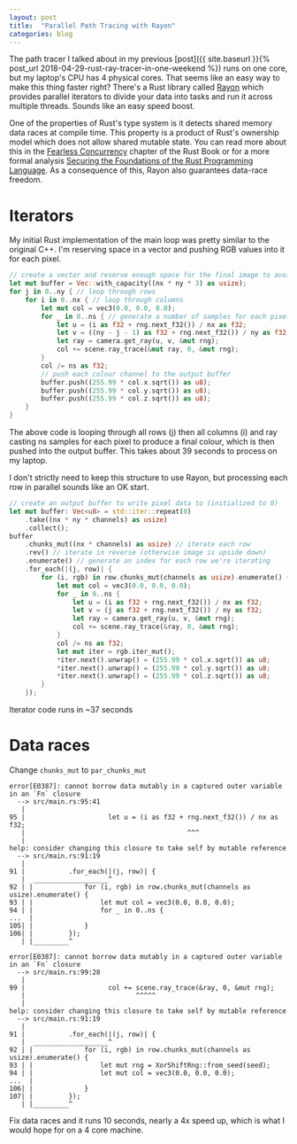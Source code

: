 ```yaml
---
layout: post
title:  "Parallel Path Tracing with Rayon"
categories: blog
---
```


The path tracer I talked about in my previous [post]({{ site.baseurl }}{% post_url 2018-04-29-rust-ray-tracer-in-one-weekend %}) runs on one core, but my laptop's CPU has 4 physical cores. That seems like an easy way to make this thing faster right? There's a Rust library called [Rayon](https://crates.io/crates/rayon) which provides parallel iterators to divide your data into tasks and run it across multiple threads. Sounds like an easy speed boost.

One of the properties of Rust's type system is it detects shared memory data races at compile time. This property is a product of Rust's ownership model which does not allow shared mutable state. You can read more about this in the [Fearless Concurrency](https://doc.rust-lang.org/book/second-edition/ch16-00-concurrency.html) chapter of the Rust Book or for a more formal analysis [Securing the Foundations of the Rust Programming Language](https://people.mpi-sws.org/~dreyer/papers/rustbelt/paper.pdf). As a consequence of this, Rayon also guarantees data-race freedom.

# Iterators

My initial Rust implementation of the main loop was pretty similar to the original C++. I'm reserving space in a vector and pushing RGB values into it for each pixel.

```rust
// create a vector and reserve enough space for the final image to avoid allocations
let mut buffer = Vec::with_capacity((nx * ny * 3) as usize);
for j in 0..ny { // loop through rows
	for i in 0..nx { // loop through columns
		let mut col = vec3(0.0, 0.0, 0.0);
		for _ in 0..ns { // generate a number of samples for each pixel
			let u = (i as f32 + rng.next_f32()) / nx as f32;
			let v = ((ny - j - 1) as f32 + rng.next_f32()) / ny as f32;
			let ray = camera.get_ray(u, v, &mut rng);
			col += scene.ray_trace(&mut ray, 0, &mut rng);
		}
		col /= ns as f32;
		// push each colour channel to the output buffer
		buffer.push((255.99 * col.x.sqrt()) as u8);
		buffer.push((255.99 * col.y.sqrt()) as u8);
		buffer.push((255.99 * col.z.sqrt()) as u8);
	}
}
```

The above code is looping through all rows (j) then all columns (i) and ray casting ns samples for each pixel to produce a final colour, which is then pushed into the output buffer. This takes about 39 seconds to process on my laptop.

I don't strictly need to keep this structure to use Rayon, but processing each row in parallel sounds like an OK start.


```rust
// create an output buffer to write pixel data to (initialized to 0)
let mut buffer: Vec<u8> = std::iter::repeat(0)
	.take((nx * ny * channels) as usize)
	.collect();
buffer
	.chunks_mut((nx * channels) as usize) // iterate each row
	.rev() // iterate in reverse (otherwise image is upside down)
	.enumerate() // generate an index for each row we're iterating
	.for_each(|(j, row)| {
		for (i, rgb) in row.chunks_mut(channels as usize).enumerate() {
			let mut col = vec3(0.0, 0.0, 0.0);
			for _ in 0..ns {
				let u = (i as f32 + rng.next_f32()) / nx as f32;
				let v = (j as f32 + rng.next_f32()) / ny as f32;
				let ray = camera.get_ray(u, v, &mut rng);
				col += scene.ray_trace(&ray, 0, &mut rng);
			}
			col /= ns as f32;
			let mut iter = rgb.iter_mut();
			*iter.next().unwrap() = (255.99 * col.x.sqrt()) as u8;
			*iter.next().unwrap() = (255.99 * col.y.sqrt()) as u8;
			*iter.next().unwrap() = (255.99 * col.z.sqrt()) as u8;
		}
	});
```

Iterator code runs in ~37 seconds

# Data races

Change `chunks_mut` to `par_chunks_mut`


```
error[E0387]: cannot borrow data mutably in a captured outer variable in an `Fn` closure
  --> src/main.rs:95:41
   |
95 |                     let u = (i as f32 + rng.next_f32()) / nx as f32;
   |                                         ^^^
   |
help: consider changing this closure to take self by mutable reference
  --> src/main.rs:91:19
   |
91 |           .for_each(|(j, row)| {
   |  ___________________^
92 | |             for (i, rgb) in row.chunks_mut(channels as usize).enumerate() {
93 | |                 let mut col = vec3(0.0, 0.0, 0.0);
94 | |                 for _ in 0..ns {
...  |
105| |             }
106| |         });
   | |_________^

error[E0387]: cannot borrow data mutably in a captured outer variable in an `Fn` closure
  --> src/main.rs:99:28
   |
99 |                     col += scene.ray_trace(&ray, 0, &mut rng);
   |                            ^^^^^
   |
help: consider changing this closure to take self by mutable reference
  --> src/main.rs:91:19
   |
91 |           .for_each(|(j, row)| {
   |  ___________________^
92 | |             for (i, rgb) in row.chunks_mut(channels as usize).enumerate() {
93 | |                 let mut rng = XorShiftRng::from_seed(seed);
94 | |                 let mut col = vec3(0.0, 0.0, 0.0);
...  |
106| |             }
107| |         });
   | |_________^
```

Fix data races and it runs 10 seconds, nearly a 4x speed up, which is what I would hope for on a 4 core machine.
